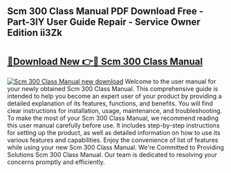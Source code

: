 ## Scm 300 Class Manual PDF Download Free - Part-3lY User Guide Repair - Service Owner Edition ii3Zk

# <h2><a href="http://bc81117.oget.top/?id=Scm+300+Class+Manual">🔗Download New 👉🔴 Scm 300 Class Manual</a></h2>

[![Scm 300 Class Manual new download](https://i.imgur.com/5g1atiW.png)](http://bc81117.oget.top/?id=Scm+300+Class+Manual)
Welcome to the user manual for your newly obtained Scm 300 Class Manual. This comprehensive guide is intended to help you become an expert user of your product by providing a detailed explanation of its features, functions, and benefits. You will find clear instructions for installation, usage, maintenance, and troubleshooting. To make the most of your Scm 300 Class Manual, we recommend reading this user manual carefully before use. It includes step-by-step instructions for setting up the product, as well as detailed information on how to use its various features and capabilities. Enjoy the convenience of list of features while using your new Scm 300 Class Manual. We're Committed to Providing Solutions Scm 300 Class Manual. Our team is dedicated to resolving your concerns promptly and efficiently.
